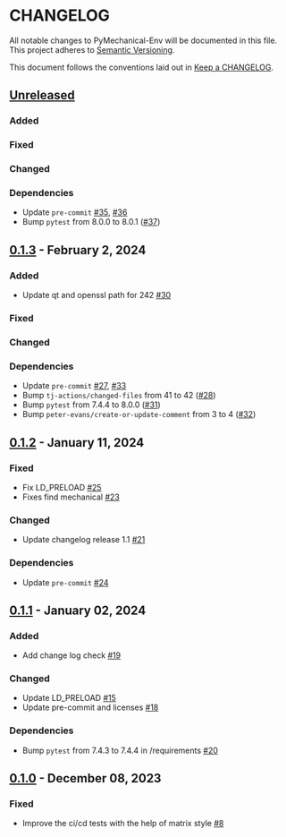 # CHANGELOG

All notable changes to PyMechanical-Env will be documented in this file. This
project adheres to [Semantic Versioning](https://semver.org/).

This document follows the conventions laid out in [Keep a CHANGELOG](https://keepachangelog.com/en/1.0.0).

## [Unreleased]()

### Added

### Fixed

### Changed

### Dependencies
- Update `pre-commit` [#35](https://github.com/ansys/pymechanical-env/pull/35), [#36](https://github.com/ansys/pymechanical-env/pull/36)
- Bump `pytest` from 8.0.0 to 8.0.1 ([#37](https://github.com/ansys/pymechanical-env/pull/37))

## [0.1.3](https://github.com/ansys/pymechanical-env/releases/tag/v0.1.3) - February 2, 2024

### Added
- Update qt and openssl path for 242 [#30](https://github.com/ansys/pymechanical-env/pull/30)

### Fixed

### Changed

### Dependencies
- Update `pre-commit` [#27](https://github.com/ansys/pymechanical-env/pull/27), [#33](https://github.com/ansys/pymechanical-env/pull/33)
- Bump `tj-actions/changed-files` from 41 to 42 ([#28](https://github.com/ansys/pymechanical-env/pull/28))
- Bump `pytest` from 7.4.4 to 8.0.0 ([#31](https://github.com/ansys/pymechanical-env/pull/31))
- Bump `peter-evans/create-or-update-comment` from 3 to 4 ([#32](https://github.com/ansys/pymechanical-env/pull/32))

## [0.1.2](https://github.com/ansys/pymechanical-env/releases/tag/v0.1.2) - January 11, 2024

### Fixed
- Fix LD_PRELOAD [#25](https://github.com/ansys/pymechanical-env/pull/25)
- Fixes find mechanical [#23](https://github.com/ansys/pymechanical-env/pull/23)

### Changed
- Update changelog release 1.1 [#21](https://github.com/ansys/pymechanical-env/pull/21)

### Dependencies
- Update `pre-commit` [#24](https://github.com/ansys/pymechanical-env/pull/24)

## [0.1.1](https://github.com/ansys/pymechanical-env/releases/tag/v0.1.1) - January 02, 2024

### Added
- Add change log check [#19](https://github.com/ansys/pymechanical-env/pull/19)

### Changed
- Update LD_PRELOAD [#15](https://github.com/ansys/pymechanical-env/pull/15)
- Update pre-commit and licenses [#18](https://github.com/ansys/pymechanical-env/pull/18)

### Dependencies
- Bump `pytest` from 7.4.3 to 7.4.4 in /requirements [#20](https://github.com/ansys/pymechanical-env/pull/20)

## [0.1.0](https://github.com/ansys/pymechanical-env/releases/tag/v0.1.0) - December 08, 2023

### Fixed
- Improve the ci/cd tests with the help of matrix style [#8](https://github.com/ansys-internal/pymechanical-env/pull/8)
